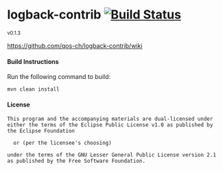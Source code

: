 # logback-contrib [![Build Status](https://travis-ci.org/qos-ch/logback-contrib.svg?branch=master)](https://travis-ci.org/qos-ch/logback-contrib)
<sup>v0.1.3</sup>

https://github.com/qos-ch/logback-contrib/wiki

#### Build Instructions
Run the following command to build:

```
mvn clean install
```

#### License
```
This program and the accompanying materials are dual-licensed under
either the terms of the Eclipse Public License v1.0 as published by
the Eclipse Foundation

  or (per the licensee's choosing)

under the terms of the GNU Lesser General Public License version 2.1
as published by the Free Software Foundation.
```
